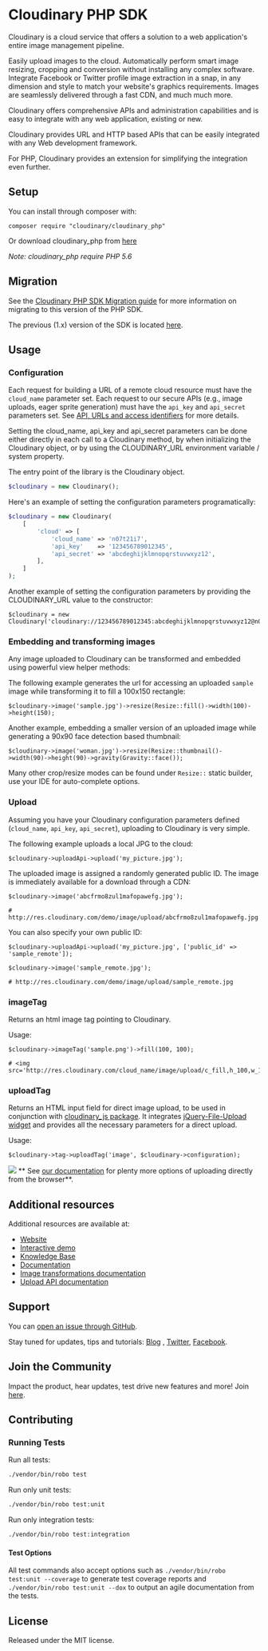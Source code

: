 Cloudinary PHP SDK
==================

Cloudinary is a cloud service that offers a solution to a web application's entire image management pipeline.

Easily upload images to the cloud. Automatically perform smart image resizing, cropping and conversion without
installing any complex software. Integrate Facebook or Twitter profile image extraction in a snap, in any dimension and
style to match your website's graphics requirements. Images are seamlessly delivered through a fast CDN, and much much
more.

Cloudinary offers comprehensive APIs and administration capabilities and is easy to integrate with any web application,
existing or new.

Cloudinary provides URL and HTTP based APIs that can be easily integrated with any Web development framework.

For PHP, Cloudinary provides an extension for simplifying the integration even further.

## Setup ######################################################################

You can install through composer with:

```
composer require "cloudinary/cloudinary_php"
```

Or download cloudinary_php from [here](https://github.com/cloudinary/cloudinary_php)

*Note: cloudinary_php require PHP 5.6*

## Migration

See the [Cloudinary PHP SDK Migration guide](https://cloudinary.com/documentation/php2_migration) for more information
on migrating to this version of the PHP SDK.

The previous (1.x) version of the SDK is located [here](https://github.com/cloudinary/cloudinary_php/tree/support/1.x).

## Usage

### Configuration

Each request for building a URL of a remote cloud resource must have the `cloud_name` parameter set. Each request to our
secure APIs (e.g., image uploads, eager sprite generation) must have the `api_key` and `api_secret` parameters set.
See [API, URLs and access identifiers](http://cloudinary.com/documentation/api_and_access_identifiers) for more details.

Setting the cloud_name, api_key and api_secret parameters can be done either directly in each call to a Cloudinary
method, by when initializing the Cloudinary object, or by using the CLOUDINARY_URL environment variable / system
property.

The entry point of the library is the Cloudinary object.

```php
$cloudinary = new Cloudinary();
```

Here's an example of setting the configuration parameters programatically:

```php
$cloudinary = new Cloudinary(
    [
        'cloud' => [
            'cloud_name' => 'n07t21i7',
            'api_key'    => '123456789012345',
            'api_secret' => 'abcdeghijklmnopqrstuvwxyz12',
        ],
    ]
);
```

Another example of setting the configuration parameters by providing the CLOUDINARY_URL value to the constructor:

    $cloudinary = new Cloudinary('cloudinary://123456789012345:abcdeghijklmnopqrstuvwxyz12@n07t21i7');

### Embedding and transforming images

Any image uploaded to Cloudinary can be transformed and embedded using powerful view helper methods:

The following example generates the url for accessing an uploaded `sample` image while transforming it to fill a 100x150
rectangle:

```
$cloudinary->image('sample.jpg')->resize(Resize::fill()->width(100)->height(150);
```

Another example, embedding a smaller version of an uploaded image while generating a 90x90 face detection based
thumbnail:

```
$cloudinary->image('woman.jpg')->resize(Resize::thumbnail()->width(90)->height(90)->gravity(Gravity::face());
```

Many other crop/resize modes can be found under `Resize::` static builder, use your IDE for auto-complete options.

### Upload

Assuming you have your Cloudinary configuration parameters defined (`cloud_name`, `api_key`, `api_secret`), uploading to
Cloudinary is very simple.

The following example uploads a local JPG to the cloud:

```
$cloudinary->uploadApi->upload('my_picture.jpg');
```

The uploaded image is assigned a randomly generated public ID. The image is immediately available for a download through
a CDN:

```
$cloudinary->image('abcfrmo8zul1mafopawefg.jpg');

# http://res.cloudinary.com/demo/image/upload/abcfrmo8zul1mafopawefg.jpg
```

You can also specify your own public ID:

```
$cloudinary->uploadApi->upload('my_picture.jpg', ['public_id' => 'sample_remote']);

$cloudinary->image('sample_remote.jpg');

# http://res.cloudinary.com/demo/image/upload/sample_remote.jpg
```

### imageTag

Returns an html image tag pointing to Cloudinary.

Usage:

```
$cloudinary->imageTag('sample.png')->fill(100, 100);

# <img src='http://res.cloudinary.com/cloud_name/image/upload/c_fill,h_100,w_100/sample.png'/>
```

### uploadTag

Returns an HTML input field for direct image upload, to be used in conjunction
with [cloudinary\_js package](https://github.com/cloudinary/cloudinary_js/). It
integrates [jQuery-File-Upload widget](https://github.com/blueimp/jQuery-File-Upload) and provides all the necessary
parameters for a direct upload.

Usage:

```
$cloudinary->tag->uploadTag('image', $cloudinary->configuration);
```

![](https://res.cloudinary.com/cloudinary/image/upload/see_more_bullet.png) **
See [our documentation](https://cloudinary.com/documentation/php_image_and_video_upload#direct_uploading_from_the_browser)
for plenty more options of uploading directly from the browser**.

## Additional resources ##########################################################

Additional resources are available at:

* [Website](https://cloudinary.com)
* [Interactive demo](https://demo.cloudinary.com/default)
* [Knowledge Base](https://support.cloudinary.com/hc/en-us)
* [Documentation](https://cloudinary.com/documentation)
* [Image transformations documentation](https://cloudinary.com/documentation/image_transformations)
* [Upload API documentation](https://cloudinary.com/documentation/upload_images)

## Support

You can [open an issue through GitHub](https://github.com/cloudinary/cloudinary_php/issues).

Stay tuned for updates, tips and tutorials: [Blog](https://cloudinary.com/blog)
, [Twitter](https://twitter.com/cloudinary), [Facebook](https://www.facebook.com/Cloudinary).

## Join the Community ##########################################################

Impact the product, hear updates, test drive new features and more!
Join [here](https://www.facebook.com/groups/CloudinaryCommunity).

## Contributing ##########################################################

### Running Tests

Run all tests:

```bash
./vendor/bin/robo test
```

Run only unit tests:

```bash
./vendor/bin/robo test:unit
```

Run only integration tests:

```bash
./vendor/bin/robo test:integration
```

#### Test Options

All test commands also accept options such as `./vendor/bin/robo test:unit --coverage` to generate test coverage reports
and `./vendor/bin/robo test:unit --dox` to output an agile documentation from the tests.

## License #######################################################################

Released under the MIT license. 
